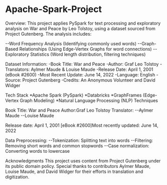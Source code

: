 # Apache-Spark-Project 
Overview:
This project applies PySpark for text processing and exploratory analysis on War and Peace by Leo Tolstoy, 
using a dataset sourced from Project Gutenberg. The analysis includes:

--Word Frequency Analysis (Identifying commonly used words)
--Graph-Based Relationships (Using Edge-Vertex Graphs for word connections)
--Exploratory Statistics (Word length distribution, filtering techniques)

Dataset Information:
-Book Title: War and Peace
-Author: Graf Leo Tolstoy
-Translators: Aylmer Maude & Louise Maude
-Release Date: April 1, 2001 (eBook #2600)
-Most Recent Update: June 14, 2022
-Language: English
-Source: Project Gutenberg
-Credits: An Anonymous Volunteer and David Widger

Tech Stack
*Apache Spark (PySpark)
*Databricks
*GraphFrames (Edge-Vertex Graph Modeling)
*Natural Language Processing (NLP) Techniques

Book Title: War and Peace
Author:Graf Leo Tolstoy
Translator: 
--Aylmer Maude 
--Louise Maude

Release date: April 1, 2001 [eBook #2600]Most recently updated: June 14, 2022

Data Preprocessing:
--Tokenization: Splitting text into words
--Filtering: Removing short words and common stopwords
--Case normalization: Converting words to lowercase

Acknowledgments
This project uses content from Project Gutenberg under its public domain policy.
Special thanks to contributors Aylmer Maude, Louise Maude, and David Widger for their efforts in translation and digitization.
